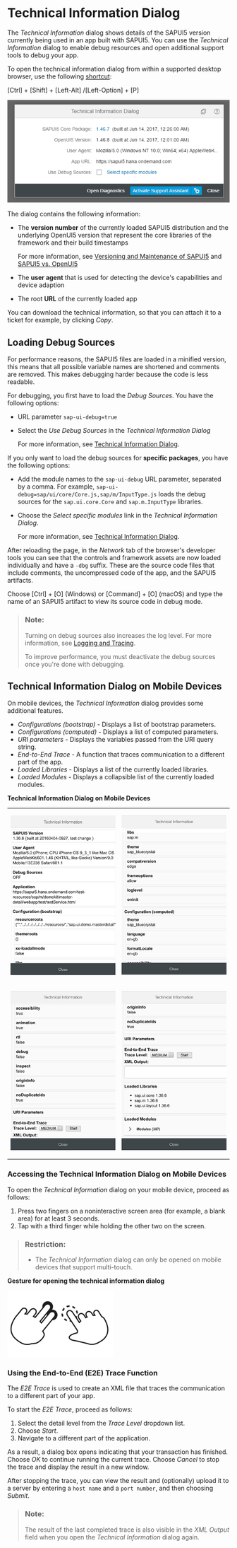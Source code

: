<!-- loio616a3ef07f554e20a3adf749c11f64e9 -->

# Technical Information Dialog

The *Technical Information* dialog shows details of the SAPUI5 version currently being used in an app built with SAPUI5. You can use the *Technical Information* dialog to enable debug resources and open additional support tools to debug your app.

To open the technical information dialog from within a supported desktop browser, use the following [shortcut](../02_Read-Me-First/keyboard-shortcuts-for-sapui5-tools-154844c.md):

[Ctrl\] + [Shift\] + [Left-Alt\] /[Left-Option\] + [P\] 

![Technical Information Dialog](../03_Get-Started/images/Technical_Information_Dialog_SAPUI5_8cec8a2.png)

The dialog contains the following information:

-   The **version number** of the currently loaded SAPUI5 distribution and the underlying OpenUI5 version that represent the core libraries of the framework and their build timestamps

    For more information, see [Versioning and Maintenance of SAPUI5](../02_Read-Me-First/versioning-and-maintenance-of-sapui5-91f0214.md) and [SAPUI5 vs. OpenUI5](../02_Read-Me-First/sapui5-vs-openui5-5982a97.md)

-   The **user agent** that is used for detecting the device's capabilities and device adaption

-   The root **URL** of the currently loaded app


You can download the technical information, so that you can attach it to a ticket for example, by clicking *Copy*.

<a name="copyda1306a437244116b156c4428b3c5b5f"/>

<!-- copyda1306a437244116b156c4428b3c5b5f -->

## Loading Debug Sources

For performance reasons, the SAPUI5 files are loaded in a minified version, this means that all possible variable names are shortened and comments are removed. This makes debugging harder because the code is less readable.

For debugging, you first have to load the *Debug Sources*. You have the following options:

-   URL parameter `sap-ui-debug=true`

-   Select the *Use Debug Sources* in the *Technical Information Dialog*

    For more information, see [Technical Information Dialog](technical-information-dialog-616a3ef.md#loio616a3ef07f554e20a3adf749c11f64e9).


If you only want to load the debug sources for **specific packages**, you have the following options:

-   Add the module names to the `sap-ui-debug` URL parameter, separated by a comma. For example, `sap-ui-debug=sap/ui/core/Core.js,sap/m/InputType.js` loads the debug sources for the `sap.ui.core.Core` and `sap.m.InputType` libraries.

-   Choose the *Select specific modules* link in the *Technical Information Dialog*.

    For more information, see [Technical Information Dialog](technical-information-dialog-616a3ef.md#loio616a3ef07f554e20a3adf749c11f64e9).


After reloading the page, in the *Network* tab of the browser's developer tools you can see that the controls and framework assets are now loaded individually and have a `-dbg` suffix. These are the source code files that include comments, the uncompressed code of the app, and the SAPUI5 artifacts.

Choose [Ctrl\] + [O\]  \(Windows\) or [Command\] + [O\]  \(macOS\) and type the name of an SAPUI5 artifact to view its source code in debug mode.

> ### Note:  
> Turning on debug sources also increases the log level. For more information, see [Logging and Tracing](logging-and-tracing-9f4d62c.md).
> 
> To improve performance, you must deactivate the debug sources once you're done with debugging.

<a name="loiob5dcf47c7d4a4228ab40d77f835648e3"/>

<!-- loiob5dcf47c7d4a4228ab40d77f835648e3 -->

## Technical Information Dialog on Mobile Devices

On mobile devices, the *Technical Information* dialog provides some additional features.



-   *Configurations \(bootstrap\)* - Displays a list of bootstrap parameters.
-   *Configurations \(computed\)* - Displays a list of computed parameters.
-   *URI parameters* - Displays the variables passed from the URI query string.
-   *End-to-End Trace* - A function that traces communication to a different part of the app.
-   *Loaded Libraries* - Displays a list of the currently loaded libraries.
-   *Loaded Modules* - Displays a collapsible list of the currently loaded modules.

**Technical Information Dialog on Mobile Devices**


<table>
<tr>
<td valign="top">

![Technical Information in Mobile App](images/Mobile_Technical_Information_Dialog_1_f11a082.jpg)

</td>
<td valign="top">

![Technical Information in Mobile App](images/Mobile_Technical_Information_Dialog_2_d1e10c1.jpg)

</td>
</tr>
<tr>
<td valign="top">

![Technical Information in Mobile App](images/Mobile_Technical_Information_Dialog_3_ca7ba5f.jpg)

</td>
<td valign="top">

![Technical Information in Mobile App](images/Mobile_Technical_Information_Dialog_4_fc573fe.jpg)

</td>
</tr>
</table>



### Accessing the Technical Information Dialog on Mobile Devices

To open the *Technical Information* dialog on your mobile device, proceed as follows:

1.  Press two fingers on a noninteractive screen area \(for example, a blank area\) for at least 3 seconds.
2.  Tap with a third finger while holding the other two on the screen.

> ### Restriction:  
> -   The *Technical Information* dialog can only be opened on mobile devices that support multi-touch.

  
  
**Gesture for opening the technical information dialog**

![](images/SAPUI5_Mobile_Diagnostics_-_Opening_Gesture_df42057.png "Gesture for opening the technical information dialog")



### Using the End-to-End \(E2E\) Trace Function

The *E2E Trace* is used to create an XML file that traces the communication to a different part of your app.

To start the *E2E Trace*, proceed as follows:

1.  Select the detail level from the *Trace Level* dropdown list.
2.  Choose *Start*.
3.  Navigate to a different part of the application.

As a result, a dialog box opens indicating that your transaction has finished. Choose *OK* to continue running the current trace. Choose *Cancel* to stop the trace and display the result in a new window.

After stopping the trace, you can view the result and \(optionally\) upload it to a server by entering a `host name` and a `port number`, and then choosing *Submit*.

> ### Note:  
> The result of the last completed trace is also visible in the *XML Output* field when you open the *Technical Information* dialog again.

